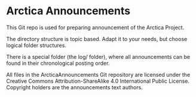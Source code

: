 # Arctica Announcements

This Git repo is used for preparing announcement of the Arctica Project.

The directory structure is topic based. Adapt it to your needs, but
choose logical folder structures.

There is a special folder (the log/ folder), where all announcements can
be found in their chronological posting order.

All files in the ArcticaAnnouncements Git repository are licensed under
the Creative Commons Attribution-ShareAlike 4.0 International Public
License. Copyright holders are the announcements text authors.
